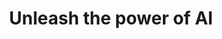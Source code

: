 ---
title: 'Unleash the power of AI'
description: "With the Ballerina library features, incorporating AI into your integrations can be done in a matter of seconds, enabling you to quickly build intelligent and efficient workflows."
image: 'images/Vectors-05.png'
url: '/usecases/ai/'
---